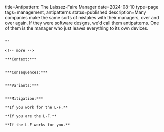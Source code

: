 title=Antipattern: The Laissez-Faire Manager
date=2024-08-10
type=page
tags=management, antipatterns
status=published
description=Many companies make the same sorts of mistakes with their managers, over and over again. If they were software designs, we'd call them antipatterns. One of them is the manager who just leaves everything to its own devices.
~~~~~~

"" 

<!-- more -->

***Context:*** 


***Consequences:*** 


***Variants:*** 


***Mitigation:*** 

**If you work for the L-F.**

**If you are the L-F.**

**If the L-F works for you.**

